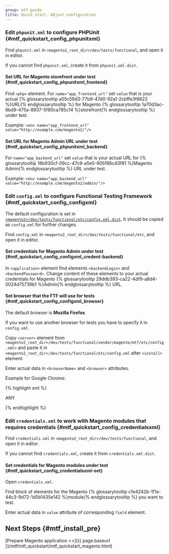 ```yaml
---
group: mtf-guide
title: Quick start. Adjust configuration
---
```


### Edit `phpunit.xml` to configure PHPUnit {#mtf_quickstart_config_phpunitxml}

Find `phpunit.xml` in `<magento2_root_dir>/dev/tests/functional`, and open it in editor.

<div class="bs-callout bs-callout-info" id="info">
  <p>If you cannot find <code>phpunit.xml</code>, create it from <code>phpunit.xml.dist</code>.</p>
</div>

#### Set URL for Magento storefront under test {#mtf_quickstart_config_phpunitxml_frontend}

Find `<php>` element.
For `name="app_frontend_url"` set `value` that is your actual {% glossarytooltip a05c59d3-77b9-47d0-92a1-2cbffe3f8622 %}URL{% endglossarytooltip %} for Magento {% glossarytooltip 1a70d3ac-6bd9-475a-8937-5f80ca785c14 %}storefront{% endglossarytooltip %} under test.

Example:
`<env name="app_frontend_url" value="http://example.com/magento2/"/>`

#### Set URL for Magento Admin URL under test {#mtf_quickstart_config_phpunitxml_backend}

For `name="app_backend_url"` set `value` that is your actual URL for {% glossarytooltip 18b930cf-09cc-47c9-a5e5-905f86c43f81 %}Magento Admin{% endglossarytooltip %} URL under test.

Example:
`<env name="app_backend_url" value="http://example.com/magento2/admin/"/>`

### Edit `config.xml` to configure Functional Testing Framework {#mtf_quickstart_config_configxml}

<div class="bs-callout bs-callout-info" id="info">
  <p>The default configuration is set in <a href="{{ site.mage2000url }}dev/tests/functional/etc/config.xml.dist"><code>&lt;magento2&gt;/dev/tests/functional/etc/config.xml.dist</code></a>. It should be copied as <code>config.xml</code> for further changes.</p>
</div>

Find `config.xml` in `<magento2_root_dir>/dev/tests/functional/etc`, and open it in editor.

#### Set credentials for Magento Admin under test {#mtf_quickstart_config_configxml_credent-backend}

In `<application>` element find elements `<backendLogin>` and `<backendPassword>`. Change content of these elements to your actual credentials for Magento {% glossarytooltip 29ddb393-ca22-4df9-a8d4-0024d75739b1 %}Admin{% endglossarytooltip %} URL.

#### Set browser that the FTF will use for tests {#mtf_quickstart_config_configxml_browser}

The default browser is **Mozilla Firefox**.

If you want to use another browser for tests you have to specify it in `config.xml`.

Copy `<server>` element from `<magento2_root_dir>/dev/tests/functional/vendor/magento/mtf/etc/config.xml>` and paste it in `<magento2_root_dir>/dev/tests/functional/etc/config.xml` after `<install>` element.

Enter actual data in `<browserName>` and `<browser>` attributes.

Example for Google Chrome:

{% highlight xml %}

<server>
<item name="selenium"
      type="default"
      browser="Google Chrome"
      browserName="chrome"
      host="localhost"
      port="4444"
      seleniumServerRequestsTimeout="90"
      sessionStrategy="shared">
    <desiredCapabilities>
        <platform>ANY</platform>
    </desiredCapabilities>
</item>
</server>

{% endhighlight %}

### Edit `credentials.xml` to work with Magento modules that requires credentials {#mtf_quickstart_config_credentialsxml}

Find `credentials.xml` in `<magento2_root_dir>/dev/tests/functional`, and open it in editor.

<div class="bs-callout bs-callout-info" id="info">
  <p>If you cannot find <code>credentials.xml</code>, create it from <code>credentials.xml.dist</code>.</p>
</div>

#### Set credentials for Magento modules under test {#mtf_quickstart_config_credentialsxml-set}

Open `credentials.xml`.

Find block of elements for the Magento {% glossarytooltip c1e4242b-1f1a-44c3-9d72-1d5b1435e142 %}module{% endglossarytooltip %} you want to test.

Enter actual data in `value` attribute of corresponding `field` element.

## Next Steps   {#mtf_install_pre}

[Prepare Magento application &gt;&gt;]({{ page.baseurl }}/mtf/mtf_quickstart/mtf_quickstart_magento.html)

